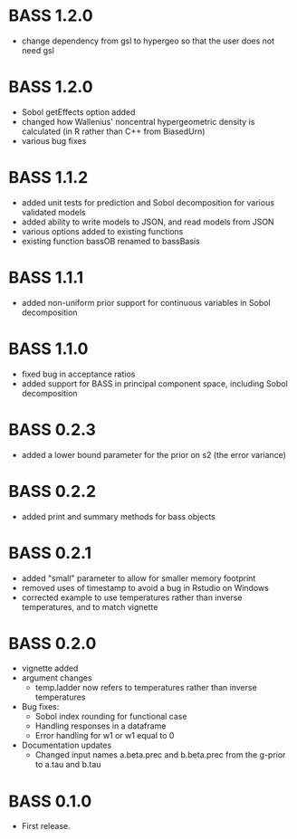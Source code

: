 # BASS 1.2.0
- change dependency from gsl to hypergeo so that the user does not need gsl

# BASS 1.2.0
- Sobol getEffects option added
- changed how Wallenius' noncentral hypergeometric density is calculated (in R rather than C++ from BiasedUrn)
- various bug fixes

# BASS 1.1.2
- added unit tests for prediction and Sobol decomposition for various validated models
- added ability to write models to JSON, and read models from JSON
- various options added to existing functions
- existing function bassOB renamed to bassBasis

# BASS 1.1.1
- added non-uniform prior support for continuous variables in Sobol decomposition

# BASS 1.1.0
- fixed bug in acceptance ratios
- added support for BASS in principal component space, including Sobol decomposition

# BASS 0.2.3 
- added a lower bound parameter for the prior on s2 (the error variance)

# BASS 0.2.2 
- added print and summary methods for bass objects

# BASS 0.2.1
- added "small" parameter to allow for smaller memory footprint
- removed uses of timestamp to avoid a bug in Rstudio on Windows
- corrected example to use temperatures rather than inverse temperatures, and to match vignette

# BASS 0.2.0
- vignette added
- argument changes
    - temp.ladder now refers to temperatures rather than inverse temperatures
- Bug fixes:
    - Sobol index rounding for functional case
    - Handling responses in a dataframe
    - Error handling for w1 or w1 equal to 0
- Documentation updates
    - Changed input names a.beta.prec and b.beta.prec from the g-prior to a.tau and b.tau

# BASS 0.1.0
- First release.
